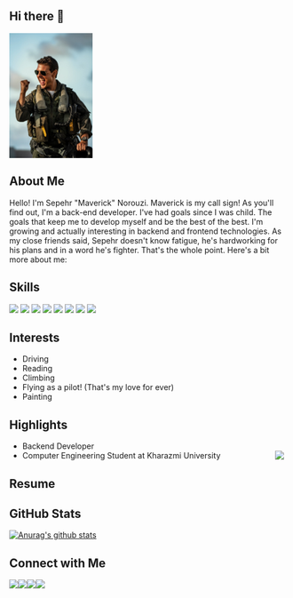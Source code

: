## Hi there 👋
<img align="center" src="https://github.com/SepehrNorouzi7/SepehrNorouzi7/blob/main/Maverick.jpg" width="150px"/>

## About Me
Hello! I'm Sepehr "Maverick" Norouzi. Maverick is my call sign! As you'll find out, I'm a back-end developer. I've had goals since I was child. The goals that keep me to develop myself and be the best of the best. I'm growing and actually interesting in backend and frontend technologies. As my close friends said, Sepehr doesn't know fatigue, he's hardworking for his plans and in a word he's fighter. That's the whole point. Here's a bit more about me:

## Skills
![](https://img.shields.io/badge/Python-Expert-yellow)
![](https://img.shields.io/badge/C++-Intermediate-blue)
![](https://img.shields.io/badge/Java-Intermediate-red)
![](https://img.shields.io/badge/HTML-Intermediate-orange)
![](https://img.shields.io/badge/CSS-Intermediate-cyan)
![](https://img.shields.io/badge/JavaScript-Intermediate-yellow)
![](https://img.shields.io/badge/Django-Intermediate-green)
![](https://img.shields.io/badge/React-Intermediate-blue)
      
## Interests
 - Driving
 - Reading
 - Climbing
 - Flying as a pilot! (That's my love for ever)
 - Painting 

## Highlights
 - Backend Developer
 - Computer Engineering Student at Kharazmi University <a href="https://khu.ac.ir/"><img align="right" src="https://khu.ac.ir/templates/tmpl_modern01/images/main_logo.png" width="25px"/></a>

## Resume

## GitHub Stats 
[![Anurag's github stats](https://github-readme-stats.vercel.app/api?username=SepehrNorouzi7)](https://github.com/SepehrNorouzi7)

## Connect with Me
<a href="https://t.me/SepehrNorouzi7/"><img align="left" src="https://img.shields.io/badge/Telegram-2CA5E0?style=for-the-badge&logo=telegram&logoColor=white"/></a>
<a href="https://www.linkedin.com/in/sepehrnorouzi7/"><img align="left" src="https://img.shields.io/badge/LinkedIn-0077B5?style=for-the-badge&logo=linkedin&logoColor=white"/></a>
<a href="#"><img align="left" src="https://img.shields.io/badge/Twitter-1DA1F2?style=for-the-badge&logo=twitter&logoColor=white"/></a>
<a href="https://instagram.com/sepehrnorouzi7"><img align="left" src="https://img.shields.io/badge/Instagram-E4405F?style=for-the-badge&logo=instagram&logoColor=white"/></a>
